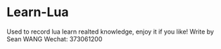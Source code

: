 # Learn-Lua

Used to record lua learn realted knowledge, enjoy it if you like!
Write by Sean WANG
Wechat: 373061200
